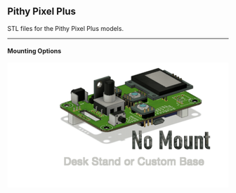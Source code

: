 ## Pithy Pixel Plus
STL files for the Pithy Pixel Plus models.
___

#### Mounting Options
![Mounting Options Animation](https://raw.githubusercontent.com/ioios-io/pithy/main/assets/MountingOptions.gif)